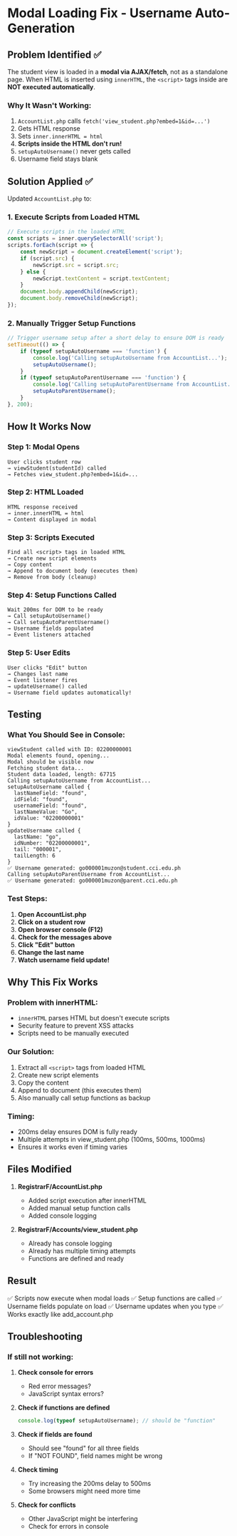 # Modal Loading Fix - Username Auto-Generation

## Problem Identified ✅

The student view is loaded in a **modal via AJAX/fetch**, not as a standalone page. When HTML is inserted using `innerHTML`, the `<script>` tags inside are **NOT executed automatically**.

### Why It Wasn't Working:

1. `AccountList.php` calls `fetch('view_student.php?embed=1&id=...')`
2. Gets HTML response
3. Sets `inner.innerHTML = html`
4. **Scripts inside the HTML don't run!**
5. `setupAutoUsername()` never gets called
6. Username field stays blank

## Solution Applied ✅

Updated `AccountList.php` to:

### 1. Execute Scripts from Loaded HTML
```javascript
// Execute scripts in the loaded HTML
const scripts = inner.querySelectorAll('script');
scripts.forEach(script => {
    const newScript = document.createElement('script');
    if (script.src) {
        newScript.src = script.src;
    } else {
        newScript.textContent = script.textContent;
    }
    document.body.appendChild(newScript);
    document.body.removeChild(newScript);
});
```

### 2. Manually Trigger Setup Functions
```javascript
// Trigger username setup after a short delay to ensure DOM is ready
setTimeout(() => {
    if (typeof setupAutoUsername === 'function') {
        console.log('Calling setupAutoUsername from AccountList...');
        setupAutoUsername();
    }
    if (typeof setupAutoParentUsername === 'function') {
        console.log('Calling setupAutoParentUsername from AccountList...');
        setupAutoParentUsername();
    }
}, 200);
```

## How It Works Now

### Step 1: Modal Opens
```
User clicks student row
→ viewStudent(studentId) called
→ Fetches view_student.php?embed=1&id=...
```

### Step 2: HTML Loaded
```
HTML response received
→ inner.innerHTML = html
→ Content displayed in modal
```

### Step 3: Scripts Executed
```
Find all <script> tags in loaded HTML
→ Create new script elements
→ Copy content
→ Append to document body (executes them)
→ Remove from body (cleanup)
```

### Step 4: Setup Functions Called
```
Wait 200ms for DOM to be ready
→ Call setupAutoUsername()
→ Call setupAutoParentUsername()
→ Username fields populated
→ Event listeners attached
```

### Step 5: User Edits
```
User clicks "Edit" button
→ Changes last name
→ Event listener fires
→ updateUsername() called
→ Username field updates automatically!
```

## Testing

### What You Should See in Console:

```
viewStudent called with ID: 02200000001
Modal elements found, opening...
Modal should be visible now
Fetching student data...
Student data loaded, length: 67715
Calling setupAutoUsername from AccountList...
setupAutoUsername called {
  lastNameField: "found",
  idField: "found",
  usernameField: "found",
  lastNameValue: "Go",
  idValue: "02200000001"
}
updateUsername called {
  lastName: "go",
  idNumber: "02200000001",
  tail: "000001",
  tailLength: 6
}
✅ Username generated: go000001muzon@student.cci.edu.ph
Calling setupAutoParentUsername from AccountList...
✅ Username generated: go000001muzon@parent.cci.edu.ph
```

### Test Steps:

1. **Open AccountList.php**
2. **Click on a student row**
3. **Open browser console (F12)**
4. **Check for the messages above**
5. **Click "Edit" button**
6. **Change the last name**
7. **Watch username field update!**

## Why This Fix Works

### Problem with innerHTML:
- `innerHTML` parses HTML but doesn't execute scripts
- Security feature to prevent XSS attacks
- Scripts need to be manually executed

### Our Solution:
1. Extract all `<script>` tags from loaded HTML
2. Create new script elements
3. Copy the content
4. Append to document (this executes them)
5. Also manually call setup functions as backup

### Timing:
- 200ms delay ensures DOM is fully ready
- Multiple attempts in view_student.php (100ms, 500ms, 1000ms)
- Ensures it works even if timing varies

## Files Modified

1. **RegistrarF/AccountList.php**
   - Added script execution after innerHTML
   - Added manual setup function calls
   - Added console logging

2. **RegistrarF/Accounts/view_student.php**
   - Already has console logging
   - Already has multiple timing attempts
   - Functions are defined and ready

## Result

✅ Scripts now execute when modal loads
✅ Setup functions are called
✅ Username fields populate on load
✅ Username updates when you type
✅ Works exactly like add_account.php

## Troubleshooting

### If still not working:

1. **Check console for errors**
   - Red error messages?
   - JavaScript syntax errors?

2. **Check if functions are defined**
   ```javascript
   console.log(typeof setupAutoUsername); // should be "function"
   ```

3. **Check if fields are found**
   - Should see "found" for all three fields
   - If "NOT FOUND", field names might be wrong

4. **Check timing**
   - Try increasing the 200ms delay to 500ms
   - Some browsers might need more time

5. **Check for conflicts**
   - Other JavaScript might be interfering
   - Check for errors in console
